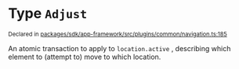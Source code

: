 # Type `Adjust`
<sub>Declared in [packages/sdk/app-framework/src/plugins/common/navigation.ts:185](https://github.com/dxos/dxos/blob/ef925c9c7/packages/sdk/app-framework/src/plugins/common/navigation.ts#L185)</sub>


An atomic transaction to apply to  `location.active` , describing which element to (attempt to) move to which location.




